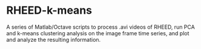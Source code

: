 # RHEED-k-means
A series of Matlab/Octave scripts to process .avi videos of RHEED, run PCA and k-means clustering analysis on the image frame time series, and plot and analyze the resulting information.

